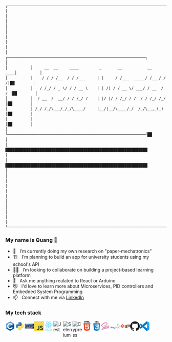 ```                                                                               
┌──────────────────────────────────────────────────────────────────────────────────┐
│                                                                                  │
│                                                                                  │
│                                                                                  │
│                                                                                  │
│          ┌────────────────────────────────────────────────────────────┐          │
│          │     __  __     ____         _       __           __    ____│          │
│          │    / / / /__  / / /___     | |     / /___  _____/ /___/ / /│██        │
│          │   / /_/ / _ \/ / / __ \    | | /| / / __ \/ ___/ / __  / / │██        │
│          │  / __  /  __/ / / /_/ /    | |/ |/ / /_/ / /  / / /_/ /_/  │██        │
│          │ /_/ /_/\___/_/_/\____/     |__/|__/\____/_/  /_/\__,_(_)   │██        │
│          │                                                            │██        │
│          └────────────────────────────────────────────────────────────┘██        │
│            ██████████████████████████████████████████████████████████████        │
│            ██████████████████████████████████████████████████████████████        │
│                                                                                  │
│                                                                                  │
│                                                                                  │
│                                                                                  │
│                                                                                  │
└──────────────────────────────────────────────────────────────────────────────────┘
```

### My name is Quang 👋

- 🔭 &nbsp; I’m currently doing my own research on "paper-mechatronics"
- 🏗 &nbsp; I’m planning to build an app for university students using my school's API
- 🧑‍🚀 &nbsp; I’m looking to collaborate on building a project-based learning platform
- 💬 &nbsp; Ask me anything realated to React or Arduino
- 😻 &nbsp; I'd love to learn more about Microservices, PID controllers and Embedded System Programming
- 📫 &nbsp; Connect with me via [LinkedIn](https://www.linkedin.com/in/quang-oblue/)

### My tech stack
<img align="left" alt="C programming" width="30px" src="https://raw.githubusercontent.com/devicons/devicon/master/icons/c/c-original.svg" />
<img align="left" alt="Python" width="30px" src="https://raw.githubusercontent.com/devicons/devicon/master/icons/python/python-original.svg" />
<img align="left" alt="PHP" width="30px" src="https://raw.githubusercontent.com/devicons/devicon/master/icons/php/php-original.svg" />
<img align="left" alt="JavaScript" width="30px" src="https://raw.githubusercontent.com/github/explore/80688e429a7d4ef2fca1e82350fe8e3517d3494d/topics/javascript/javascript.png" />
<img align="left" alt="React" width="30px" src="https://raw.githubusercontent.com/devicons/devicon/master/icons/react/react-original-wordmark.svg" />
<img align="left" alt="Jest" width="30px" src="https://www.vectorlogo.zone/logos/jestjsio/jestjsio-icon.svg" />
<img align="left" alt="Selenium" width="30px" src="https://raw.githubusercontent.com/detain/svg-logos/780f25886640cef088af994181646db2f6b1a3f8/svg/selenium-logo.svg" /> 
<img align="left" alt="Cypress" width="30px" src="https://raw.githubusercontent.com/simple-icons/simple-icons/6e46ec1fc23b60c8fd0d2f2ff46db82e16dbd75f/icons/cypress.svg" />
<img align="left" alt="HTML5" width="30px" src="https://raw.githubusercontent.com/github/explore/80688e429a7d4ef2fca1e82350fe8e3517d3494d/topics/html/html.png" />
<img align="left" alt="CSS3" width="30px" src="https://raw.githubusercontent.com/github/explore/80688e429a7d4ef2fca1e82350fe8e3517d3494d/topics/css/css.png" />
<img align="left" alt="Sass" width="30px" src="https://raw.githubusercontent.com/github/explore/80688e429a7d4ef2fca1e82350fe8e3517d3494d/topics/sass/sass.png" />
<img align="left" alt="MySQL" width="30px" src="https://raw.githubusercontent.com/devicons/devicon/master/icons/mysql/mysql-original-wordmark.svg" />
<img align="left" alt="Git" width="30px" src="https://raw.githubusercontent.com/github/explore/80688e429a7d4ef2fca1e82350fe8e3517d3494d/topics/git/git.png" />
<img align="left" alt="GitHub" width="30px" src="https://raw.githubusercontent.com/github/explore/78df643247d429f6cc873026c0622819ad797942/topics/github/github.png" />
<img align="left" alt="Visual Studio Code" width="30px" src="https://raw.githubusercontent.com/github/explore/80688e429a7d4ef2fca1e82350fe8e3517d3494d/topics/visual-studio-code/visual-studio-code.png" />
